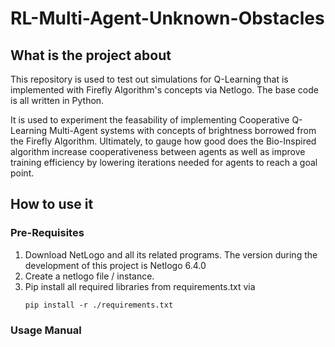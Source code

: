 # RL-Multi-Agent-Unknown-Obstacles

## What is the project about
This repository is used to test out simulations for Q-Learning that is implemented with Firefly Algorithm's concepts via Netlogo. The base code is all written in Python.

It is used to experiment the feasability of implementing Cooperative Q-Learning Multi-Agent systems with concepts of brightness borrowed from the Firefly Algorithm. Ultimately, to gauge how good does the Bio-Inspired algorithm increase cooperativeness between agents as well as improve training efficiency by lowering iterations needed for agents to reach a goal point.

## How to use it
### Pre-Requisites
1) Download NetLogo and all its related programs. The version during the development of this project is Netlogo 6.4.0
2) Create a netlogo file / instance.
3) Pip install all required libraries from requirements.txt via
   ```
   pip install -r ./requirements.txt
   ```

### Usage Manual
